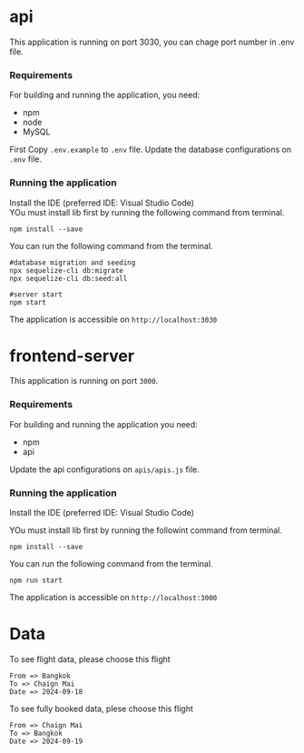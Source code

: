 # api
This application is running on port 3030, you can chage port number in .env file.
 
### Requirements
For building and running the application, you need:

- npm
- node
- MySQL

First Copy ``.env.example`` to ``.env`` file.
Update the database configurations on ``.env`` file.

### Running the application

Install the IDE (preferred IDE: Visual Studio Code) <br/>
YOu must install lib first by running the following command from terminal.
```shell
npm install --save
```
You can run the following command from the terminal.

```shell
#database migration and seeding
npx sequelize-cli db:migrate
npx sequelize-cli db:seed:all

#server start
npm start
```
The application is accessible on ``http://localhost:3030``

# frontend-server
This application is running on port ``3000``.
 
### Requirements
For building and running the application you need:

- npm
- api

Update the api configurations on ``apis/apis.js`` file.

### Running the application

Install the IDE (preferred IDE: Visual Studio Code) <br/>

YOu must install lib first by running the followint command from terminal.
```shell
npm install --save
```
You can run the following command from the terminal.

```shell
npm run start
```
The application is accessible on ``http://localhost:3000``

# Data
To see flight data, please choose this flight
```shell
From => Bangkok
To => Chaign Mai
Date => 2024-09-18
```

To see fully booked data, plese choose this flight

```shell
From => Chaign Mai
To => Bangkok
Date => 2024-09-19
```

